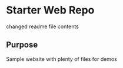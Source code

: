 # Starter Web Repo

changed readme file contents

## Purpose

Sample website with plenty of files for demos